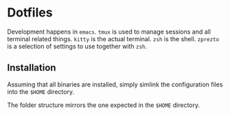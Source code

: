 # Dotfiles

Development happens in `emacs`. `tmux` is used to manage sessions and
all terminal related things. `kitty` is the actual terminal. `zsh` is
the shell. `zprezto` is a selection of settings to use together with
`zsh`.

## Installation
Assuming that all binaries are installed, simply simlink the
configuration files into the `$HOME` directory.

The folder structure mirrors the one expected in the `$HOME`
directory.



